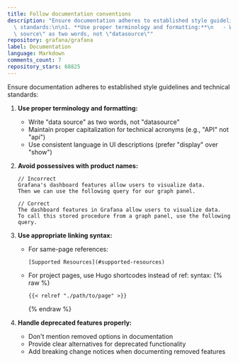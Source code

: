 ```yaml
---
title: Follow documentation conventions
description: "Ensure documentation adheres to established style guidelines and technical\
  \ standards:\n\n1. **Use proper terminology and formatting:**\n   - Write \"data\
  \ source\" as two words, not \"datasource\""
repository: grafana/grafana
label: Documentation
language: Markdown
comments_count: 7
repository_stars: 68825
---
```


Ensure documentation adheres to established style guidelines and technical standards:

1. **Use proper terminology and formatting:**
   - Write "data source" as two words, not "datasource"
   - Maintain proper capitalization for technical acronyms (e.g., "API" not "api")
   - Use consistent language in UI descriptions (prefer "display" over "show")

2. **Avoid possessives with product names:**
   ```
   // Incorrect
   Grafana's dashboard features allow users to visualize data.
   Then we can use the following query for our graph panel.
   
   // Correct
   The dashboard features in Grafana allow users to visualize data.
   To call this stored procedure from a graph panel, use the following query.
   ```

3. **Use appropriate linking syntax:**
   - For same-page references:
     ```
     [Supported Resources](#supported-resources)
     ```
   - For project pages, use Hugo shortcodes instead of ref: syntax:
     {% raw %}
     ```
     {{< relref "./path/to/page" >}}
     ```
     {% endraw %}

4. **Handle deprecated features properly:**
   - Don't mention removed options in documentation
   - Provide clear alternatives for deprecated functionality
   - Add breaking change notices when documenting removed features